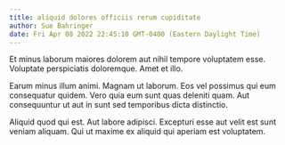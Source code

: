```yaml
---
title: aliquid dolores officiis rerum cupiditate
author: Sue Bahringer
date: Fri Apr 08 2022 22:45:10 GMT-0400 (Eastern Daylight Time)
---
```

Et minus laborum maiores dolorem aut nihil tempore voluptatem esse. Voluptate perspiciatis doloremque. Amet et illo.

 Earum minus illum animi. Magnam ut laborum. Eos vel possimus qui eum consequatur quidem. Vero quia eum sunt quas deleniti quam. Aut consequuntur ut aut in sunt sed temporibus dicta distinctio.

 Aliquid quod qui est. Aut labore adipisci. Excepturi esse aut velit est sunt veniam aliquam. Qui ut maxime ex aliquid qui aperiam est voluptatem.